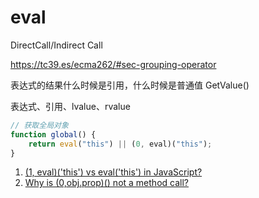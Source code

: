 # eval

DirectCall/Indirect Call

https://tc39.es/ecma262/#sec-grouping-operator

表达式的结果什么时候是引用，什么时候是普通值 GetValue()

表达式、引用、lvalue、rvalue

```js
// 获取全局对象
function global() {
	return eval("this") || (0, eval)("this");
}
```

1. [(1, eval)('this') vs eval('this') in JavaScript?](https://stackoverflow.com/questions/9107240/1-evalthis-vs-evalthis-in-javascript/9107491#9107491)
1. [Why is (0,obj.prop)() not a method call?](https://2ality.com/2015/12/references.html)
